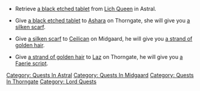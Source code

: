 -   Retrieve [a black etched tablet](Black_Etched_Tablet.md "wikilink")
    from [Lich Queen](Lich_Queen "wikilink") in Astral.

<!-- -->

-   Give [a black etched tablet](Black_Etched_Tablet.md "wikilink") to
    [Ashara](Ashara "wikilink") on Thorngate, she will give you [a
    silken scarf](Silken_Scarf.md "wikilink").

<!-- -->

-   Give [a silken scarf](Silken_Scarf.md "wikilink") to
    [Ceilican](Ceilican "wikilink") on Midgaard, he will give you [a
    strand of golden hair](Strand_Of_Golden_Hair.md "wikilink").

<!-- -->

-   Give [a strand of golden hair](Strand_Of_Golden_Hair.md "wikilink")
    to [Laz](Laz "wikilink") on Thorngate, he will give you [a Faerie
    script](Faerie_Script.md "wikilink").

[Category: Quests In Astral](Category:_Quests_In_Astral "wikilink")
[Category: Quests In Midgaard](Category:_Quests_In_Midgaard "wikilink")
[Category: Quests In
Thorngate](Category:_Quests_In_Thorngate "wikilink") [Category: Lord
Quests](Category:_Lord_Quests "wikilink")
